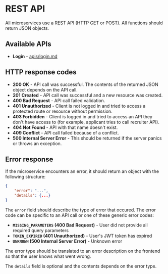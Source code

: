 # REST API

All microservices use a REST API (HTTP GET or POST). All functions should return JSON objects.

## Available APIs

* **Login** - [apis/login.md](apis/login.md)

## HTTP response codes

* **200 OK** - API call was successful. The contents of the returned JSON object depends on the API call.
* **201 Created** - API call was successful and a new resource was created.
* **400 Bad Request** - API call failed validation.
* **401 Unauthorized** - Client is not logged in and tried to access a protected route or resource without permission.
* **403 Forbidden** - Client is logged in and tried to access an API they don't have access to (for example, applicant tries to call recruiter API).
* **404 Not Found** - API with that name doesn't exist.
* **409 Conflict** - API call failed because of a conflict.
* **500 Internal Server Error** - This should be returned if the server panics or throws an exception.

## Error response

If the microservice encounters an error, it should return an object with the following structure:

```json
{
    "error": "...",
    "details": {...}
}
```

The `error` field should describe the type of error that occured. The error code can be specific to an API call or one of these generic error codes:

* **`MISSING_PARAMETERS` (400 Bad Request)** - User did not provide all required query parameters
* **`TOKEN_EXPIRED` (401 Unauthorized)** - User's JWT token has expired
* **`UNKNOWN` (500 Internal Server Error)** - Unknown error

The error type should be translated to an error description on the frontend so that the user knows what went wrong.

The `details` field is optional and the contents depends on the error type.
